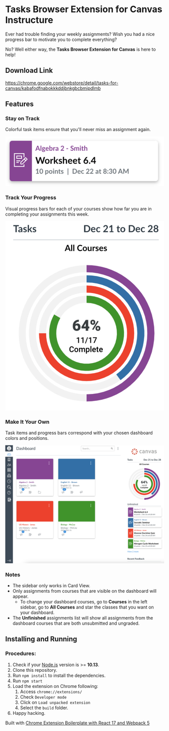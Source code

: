 # Tasks Browser Extension for Canvas Instructure

Ever had trouble finding your weekly assignments? Wish you had a nice progress bar to motivate you to complete everything?  

No? Well either way, the **Tasks Browser Extension for Canvas** is here to help!

## Download Link
https://chrome.google.com/webstore/detail/tasks-for-canvas/kabafodfnabokkkddjbnkgbcbmipdlmb

## Features

### Stay on Track
Colorful task items ensure that you'll never miss an assignment again.

![](demo/Demo1.png)

### Track Your Progress
Visual progress bars for each of your courses show how far you are in completing your assignments this week.

![](demo/Demo2.png)

### Make It Your Own
Task items and progress bars correspond with your chosen dashboard colors and positions.

![](demo/Demo3.png)

### Notes
- The sidebar only works in Card View.  
- Only assignments from courses that are visible on the dashboard will appear.
  - To change your dashboard courses, go to **Courses** in the left sidebar, go to **All Courses** and star the classes that you want on your dashboard.
- The **Unfinished** assignments list will show all assignments from the dashboard courses that are both unsubmitted and ungraded.

## Installing and Running

### Procedures:

1. Check if your [Node.js](https://nodejs.org/) version is >= **10.13**.
2. Clone this repository.
5. Run `npm install` to install the dependencies.
6. Run `npm start`
7. Load the extension on Chrome following:
   1. Access `chrome://extensions/`
   2. Check `Developer mode`
   3. Click on `Load unpacked extension`
   4. Select the `build` folder.
8. Happy hacking.

Built with [Chrome Extension Boilerplate with React 17 and Webpack 5](https://github.com/lxieyang/chrome-extension-boilerplate-react.git)
